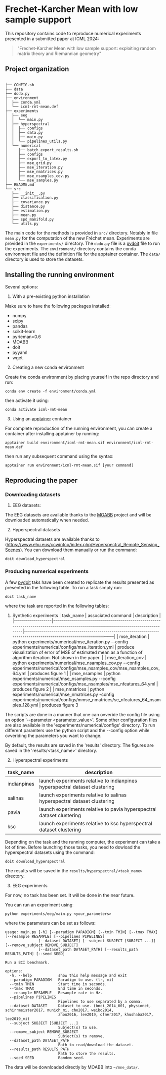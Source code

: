 # Frechet-Karcher Mean with low sample support

This repository contains code to reproduce numerical experiments presented in a submitted paper at ICML 2024:
> "Frechet-Karcher Mean with low sample support: exploiting random matrix theory and Riemannian geometry"

## Project organization

```console

├── CONFIG.sh
├── data
├── dodo.py
├── environment
│  ├── conda.yml
│  └── icml-rmt-mean.def
├── experiments
│  ├── eeg
│  │  └── main.py
│  ├── hyperspectral
│  │  ├── configs
│  │  ├── data.py
│  │  ├── main.py
│  │  └── pipelines_utils.py
│  └── numerical
│     ├── batch_export_results.sh
│     ├── configs
│     ├── export_to_latex.py
│     ├── mse_grid.py
│     ├── mse_iteration.py
│     ├── mse_nmatrices.py
│     ├── mse_nsamples_cov.py
│     └── mse_samples.py
├── README.md
└── src
   ├── __init__.py
   ├── classification.py
   ├── covariance.py
   ├── distance.py
   ├── estimation.py
   ├── mean.py
   ├── spd_manifold.py
   └── utils.py
```

The main code for the methods is provided in `src/` directory. Notably in file `mean.py` for the computation of the new Fréchet mean. Experiments are provided in the `experiments/` directory. The `dodo.py` file is a [pydoit](https://pydoit.org/) file to run the experiments. The `environment/` directory contains the conda environment file and the definition file for the apptainer container. The `data/` directory is used to store the datasets.

## Installing the running environment

Several options:

1. With a pre-existing python installation

Make sure to have the following packages installed:
* numpy
* scipy
* pandas
* scikit-learn
* pyrieman=0.6
* MOABB
* doit
* pyyaml
* wget

2. Creating a new conda environment

Create the conda environment by placing yourself in the repo directory and run:
``` console
conda env create -f environment/conda.yml
```

then activate it using:
``` console
conda activate icml-rmt-mean
```

3. Using an [apptainer](https://apptainer.org/) container

For complete reproduction of the running environment, you can create a container after installing apptainer by running:
```console
apptainer build environment/icml-rmt-mean.sif environment/icml-rmt-mean.def
```

then run any subsequent command using the syntax:
```console
apptainer run environment/icml-rmt-mean.sif [your command]
```

## Reproducing the paper

### Downloading datasets

1. EEG datasets:

The EEG datasets are available thanks to the [MOABB](https://github.com/NeuroTechX/moabb) project and will be downloaded automatically when needed.

2. Hyperspectral datasets

Hyperspectral datasets are available thanks to (https://www.ehu.eus/ccwintco/index.php/Hyperspectral_Remote_Sensing_Scenes). You can download them manually or run the command:
```console
doit download_hyperspectral
```

### Producing numerical experiments 

A few [pydoit](https://pydoit.org/) taks have been created to replicate the results presented as presented in the following table. To run a task simply run:
``` console
doit task_name
```

where the task are reported in the following tables:

1. Synthetic experiments
| task_name         | associated command                                                                                                                  | description                                                                                                           |
|-------------------|-------------------------------------------------------------------------------------------------------------------------------------|-----------------------------------------------------------------------------------------------------------------------|
| mse_iteration     | python experiments/numerical/mse_iteration.py --config experiments/numerical/configs/mse_iteration.yml                              | produce visualization of error of MSE of estimated mean as a function of algorithm iteration. Not shown in the paper. |
| mse_iteration_cov | python experiments/numerical/mse_nsamples_cov.py --config experiments/numerical/configs/mse_nsamples_cov/mse_nsamples_cov_64.yml    | produces figure 1                                                                                                     |
| mse_nsamples      | python experiments/numerical/mse_nsamples.py --config experiments/numerical/configs/mse_nsamples/mse_nfeatures_64.yml               | produces figure 2                                                                                                     |
| mse_nmatrices     | python experiments/numerical/mse_nmatrices.py -config experiments/numerical/configs/mmse_nmatrices/se_nfeatures_64_nsamples_128.yml | produces figure 3

The scripts are done in a manner that one can ovveride the config file using an option '--parameter <parameter_value>'. Some other configuration files are also available in the 'experiments/numerical/configs' directory. To run different paramters use the python script and the --config option while ovveriding the parameters you want to change.

By default, the results are saved in the 'results' directory. The figures are saved in the 'results/<task_name>' directory.

2. Hyperspectral experiments

| task_name   | description                                                                |
|-------------|----------------------------------------------------------------------------|
| indianpines | launch experiments relative to indianpines hyperspectral dataset clustering |
| salinas     | launch experiments relative to salinas hyperspectral dataset clustering     |
| pavia       | launch experiments relative to pavia hyperspectral dataset clustering       |
| ksc         | launch experiments relative to ksc hyperspectral dataset clustering         |

Depending on the task and the running computer, the experiment can take a lot of time. Before launching those tasks, you need to dowload the hyperspectral datasets using the command:
```console
doit download_hyperspectral
```

The results will be saved in the `results/hyperspectral/<task_name>` directory.

3. EEG experiments

For now, no task has been set. It will be done in the near future.

You can run an experiment using:
```console
python experiments/eeg/main.py <your_parameters>
```

where the parameters can be set as follows:
```console
usage: main.py [-h] [--paradigm PARADIGM] [--tmin TMIN] [--tmax TMAX] [--resample RESAMPLE] [--pipelines PIPELINES]
               [--dataset DATASET] [--subject SUBJECT [SUBJECT ...]] [--remove_subject REMOVE_SUBJECT]
               [--dataset_path DATASET_PATH] [--results_path RESULTS_PATH] [--seed SEED]

Run a BCI benchmark.

options:
  -h, --help            show this help message and exit
  --paradigm PARADIGM   Paradigm to use. (lr, mi)
  --tmin TMIN           Start time in seconds.
  --tmax TMAX           End time in seconds.
  --resample RESAMPLE   Resample rate in Hz.
  --pipelines PIPELINES
                        Pipelines to use separated by a comma.
  --dataset DATASET     Dataset to use. (bnci_2014_001, physionet, schirrmeister2017, munich_mi, cho2017, weibo2014,
                        zhou2016, lee2019, ofner2017, khushaba2017, lee2019_mi)
  --subject SUBJECT [SUBJECT ...]
                        Subject(s) to use.
  --remove_subject REMOVE_SUBJECT
                        Subject(s) to remove.
  --dataset_path DATASET_PATH
                        Path to read/download the dataset.
  --results_path RESULTS_PATH
                        Path to store the results.
  --seed SEED           Random seed.
```

The data will be downloaded directly by MOABB into `~/mne_data/`.
